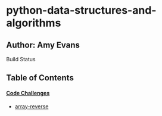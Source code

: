 # python-data-structures-and-algorithms

## Author: Amy Evans
Build Status

## Table of Contents

#### [Code Challenges](https://github.com/alvian-401-advanced-javascript/data-structures-and-algorithms/tree/master/challenges)
   * [array-reverse](https://github.com/AmyE29/python-data-structures-and-algorithms/tree/master/challenges/array_reverse)
